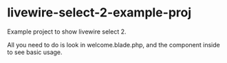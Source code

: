 # livewire-select-2-example-proj
Example project to show livewire select 2. 

All you need to do is look in welcome.blade.php, and the component inside to see basic usage.
